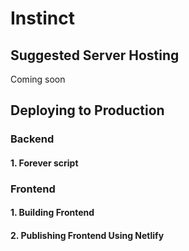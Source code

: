 # Instinct
## Suggested Server Hosting
Coming soon
## Deploying to Production
### Backend
#### 1. Forever script
### Frontend
#### 1. Building Frontend
#### 2. Publishing Frontend Using Netlify
